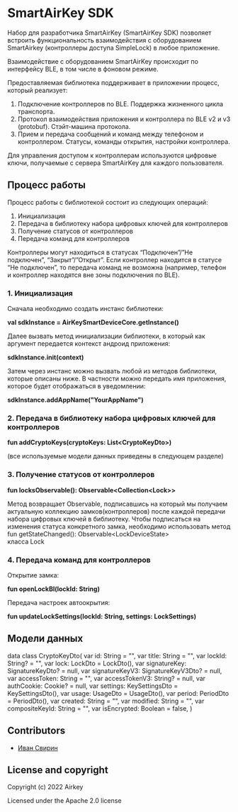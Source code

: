 # SmartAirKey SDK

Набор для разработчика SmartAirKey (SmartAirKey SDK) позволяет встроить функциональность взаимодействия с оборудованием SmartAirkey (контроллеры доступа SimpleLock)  в любое приложение.

Взаимодействие с оборудованием SmartAirKey происходит по интерфейсу BLE, в том числе в фоновом режиме.

Предоставляемая библиотека поддерживает в приложении процесс, который реализует:
1. Подключение контроллеров по BLЕ. Поддержка жизненного цикла транспорта.
2. Протокол взаимодействия приложения и контроллера по BLE v2 и v3 (protobuf). Стэйт-машина протокола.
3. Прием и передача сообщений и команд между телефоном и контроллером. Статусы, команды открытия, настройки контроллера.

Для управления доступом к контроллерам используются цифровые ключи, получаемые с сервера SmartAirKey для каждого пользователя.


## Процесс работы

Процесс работы с библиотекой состоит из следующих операций:
1. Инициализация 
2. Передача в библиотеку набора цифровых ключей для контроллеров
3. Получение статусов от контроллеров
4. Передача команд для контроллеров

Контроллеры могут находиться в статусах “Подключен”/”Не подключен”, “Закрыт”/”Открыт”. Если контроллер находится в статусе “Не подключен”, то передача команд не возможна (например, телефон и контроллер находятся вне зоны подключения по BLE).

### 1. Инициализация

Сначала необходимо создать инстанс библиотеки:  

**val sdkInstance = AirKeySmartDeviceCore.getInstance()**

Далее вызвать метод инициализации библиотеки, в который как аргумент передается контекст андроид приложения:  

**sdkInstance.init(context)**

Затем через инстанс можно вызвать любой из методов библиотеки, которые описаны ниже. В частности можно передать
имя приложения, которое будет отображаться в уведомлении:  

**sdkInstance.addAppName("YourAppName")**

### 2. Передача в библиотеку набора цифровых ключей для контроллеров

**fun addCryptoKeys(cryptoKeys: List\<CryptoKeyDto>)**

(все используемые модели данных приведены в следующем разделе)

### 3. Получение статусов от контроллеров

**fun locksObservable(): Observable\<Collection\<Lock>>**

Метод возвращает Observable, подписавшись на который мы получаем актуальную  коллекцию замков(контроллеров) 
после каждой передачи набора цифровых ключей в библиотеку. Чтобы подписаться на изменения статуса конкретного замка,
необходимо использовать метод  
fun getStateChanged(): Observable\<LockDeviceState>  
класса Lock
    
### 4. Передача команд для контроллеров

Открытие замка:
    
**fun openLockBl(lockId: String)**

Передача настроек автоокрытия:
    
**fun updateLockSettings(lockId: String, settings: LockSettings)**


## Модели данных

data class CryptoKeyDto(
    var id: String = "",
    var title: String = "",
    var lockId: String? = "",
    var lock: LockDto = LockDto(),
    var signatureKey: SignatureKeyDto? = null,
    var signatureKeyV3: SignatureKeyV3Dto? = null,
    var accessToken: String = "",
    var accessTokenV3: String? = null,
    var authCookie: Cookie? = null,
    var settings: KeySettingsDto = KeySettingsDto(),
    var usage: UsageDto = UsageDto(),
    var period: PeriodDto = PeriodDto(),
    var created: String = "",
    var modified: String = "",
    var compositeKeyId: String = "",
    var isEncrypted: Boolean = false,
)

## Contributors

- [Иван Свирин](https://github.com/ivansvirin)


## License and copyright
Copyright (c) 2022 Airkey

Licensed under the Apache 2.0 license
